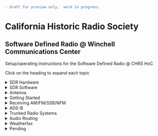 ```diff
- draft for preview only,  work in progress
```

# California Historic Radio Society #
## Software Defined Radio @ Winchell Communications Center ##

Setup/operating instructions for the Software Defined Radio @ CHRS HoC

Click on the heading to expand each topic

<details>

  <summary>SDR Hardware</summary>

  ## Hardware 

  RSP DUO and ELAD FDM are the two SDR hardware models available at CHRS HoC. 
  
  RSP Duo 

  <img
    src="https://raw.githubusercontent.com/chrs-hoc/chrs-hoc.github.io/main/pic/SDRplay-RSPduo.jpg"
    alt="RSPDUO SDR"
    width="300"
    height="300">
 

  ELAD

  <img
    src="https://raw.githubusercontent.com/chrs-hoc/chrs-hoc.github.io/main/pic/elad-fdm-s2.jpg"
    alt="ELAD SDR"
    width="300"
    height="300">

</details>

<details>

<summary>SDR Software</summary> 

On the SDR Demo PC, in addition to the OEM software for the aforementioned devices, we also have [HDSDR](https://www.hdsdr.de/) and [SDRConsole](https://www.sdr-radio.com/console) installed.

</details>

<details>
<summary> Antenna </summary>

Discone Antenna for HoC 

<img
  src="https://raw.githubusercontent.com/chrs-hoc/chrs-hoc.github.io/main/pic/Antenna.jpg"
  alt="CHRS SDR Antenna"
  width="300"
  height="300">

</details>

<details>



<summary> Getting Started </summary>

The hardware and software combinations listed below are tested at the HoC setup.

| Hardware      | SDR Software     | Comments      |
| :---          |    :----:        |          ---: |
| RSPDuo        | SDR Uno          | OEM Software  |
| ELAD FDM      | FDM SW2          | OEM Software  |
| RSPDuo        | SDR Console      | Freeware      |
| ELAD          | SDR Console      | Freeware      |
| RSPDuo        | HDSDR            | Freeware      |
| ELAD  FDM     | HDSDR            | Freeware     |  


Unlike the respective OEM software, both HD SDR and SDR Console is configured to work with ELAD **and** RSPDuo.

## Starting the SDR 

Checklist 
* Ensure both SDRs are powered up via the USB to the host PC
* Verify proper antenna connection to the SDR

To start the SDR software, type in the SDR software name in the search box next to the Windows start button, then select and start.
## SDR Uno/FDM SW2 - Selecting SDR Hardware 
For SDR Uno and ELAD FDM, they default to their respective OEM hardware.

## HD SDR - Selecting SDR Hardware 
For HDSDR, the software will prompt you during start-up  to choose the respective EXT_IO DLL to select SDR Hardware

Select:

extio_elad_fdm_6144k_v3_04.dll -  for ELAD

ExtIO_SDRlay_RSPduo.dll - for RSPDuo

<img
    src="https://raw.githubusercontent.com/chrs-hoc/chrs-hoc.github.io/main/pic/HDSDR-Select.PNG"
    alt="HD SDR Selection"
    width="70%"
    height="70%">

## SDR Console - Selecting SDR Hardware 

SDR Console provides the SDR selection during start-up.

<img
    src="https://raw.githubusercontent.com/chrs-hoc/chrs-hoc.github.io/main/pic/SDRConsole-select.PNG"
    alt="SDR Console Selection"
    width="70%"
    height="70%">



</details>
<details>

<summary>Receiving AM/FM/SSB/NFM</summary>

Decoding AM/FM/SSB/NFM is not covered here, please reference to respective product documentation for the same.

Detailed operating manuals

[SDR Uno](https://www.sdrplay.com/docs/SDRplay_SDRuno_User_Manual.pdf)

[FDM-SW2](https://amd.co.at/anti/afu/FDM_DUO/Manuals/Sw2_user_manual_rev1.01draft.pdf)

[HDSDR](https://www.hdsdr.de/faq.html)

[SDR Console](https://www.sp2put.pl/wp-content/uploads/2017/07/SDR-Console-V2.pdf)

</details>
<details>

<summary> ADS-B </summary>

### ADS-B 

Automatic Dependent Surveillance-Broadcast (ADS-B)
 is an advanced surveillance technology that combines an aircraft's positioning source, aircraft avionics, and a ground infrastructure to create an accurate surveillance interface between aircraft and ATC.

 ADS-B Out works by broadcasting information about an aircraft's GPS location, altitude, ground speed and other data to ground stations and other aircraft, once per second. Air traffic controllers and properly equipped aircraft can immediately receive this information.

Reference resources


[Wikipedia](https://en.wikipedia.org/wiki/Automatic_Dependent_Surveillance%E2%80%93Broadcast)

[Sigidwiki](https://www.sigidwiki.com/wiki/Automatic_Dependent_Surveillance-Broadcast_(ADS-B))

[FAA](https://www.faa.gov/about/office_org/headquarters_offices/avs/offices/afx/afs/afs400/afs410/ads-b)


## Instructions for decoding ADS-B at HOC

ADS-B Decode is configured for RSPDuo. 

Prerequisites
1. Close all SDR Software (SDR Uno or other frontend UI).

## Procedure 

1. Open the ADS-B folder on the desktop

<img
  src="https://raw.githubusercontent.com/chrs-hoc/chrs-hoc.github.io/main/pic/ads-b/ADS-B.PNG"
  alt="ADS-B Antenna connection"
  width="70%"
  height="70%">

2. Doubleclick and run the "start8I" shortcut

In a couple of seconds this will bring up a command prompt with the decoded ADS-B Data.
Since we are close to SFO, it should list several Aircrafts within seconds of starting up.

<img
  src="https://raw.githubusercontent.com/chrs-hoc/chrs-hoc.github.io/main/pic/ads-b/ADSB-1.PNG"
  alt="ADS-B decode"
  width="70%"
  height="70%">

3. Return to the ADS-B folder on the desktop and start  Virtual Radar.exe which will bring up the Virtual Radar UI

 <img
  src="https://raw.githubusercontent.com/chrs-hoc/chrs-hoc.github.io/main/pic/ads-b/ADSB-2.PNG"
  alt="Virtual Radar"
  width="70%"
  height="70%">

4. Click on the blue hyperlink on the Virtual Radar UI (http://127.0.0.1:8081/VirtualRadar)

That will bring up the webpage with the ADS-B data plotted the map

 <img
  src="https://raw.githubusercontent.com/chrs-hoc/chrs-hoc.github.io/main/pic/ads-b/ADSB-3.PNG"
  alt="Virtual Radar"
  width="70%"
  height="70%">

5. Click on any aircraft to find the details about it.

Note : Close the ADS-B Decoder and command prompt before running other SDR applications. 
Press Control+C on the command prompt to close it. After Control+C Type "Yes" to "Terminate the batch job" prompt on the command window

</details>

<details>
<summary> Trunked Radio Systems</summary>

A trunked radio system is a two-way radio system that uses a control channel to automatically assign frequency channels to groups of user radios.

[Wikipedia - Trunked Radio](https://en.wikipedia.org/wiki/Trunked_radio_system)

[Sigidwiki](https://www.sigidwiki.com/wiki/Category:Trunked_Radio)

[WIkipedia - PL-25](https://en.wikipedia.org/wiki/Trunked_radio_system)

[Radio Reference wiki](https://wiki.radioreference.com/index.php/Trunked_Radio_Systems)

[Alameda country Trunked Radio systems](https://www.radioreference.com/db/browse/ctid/183/trs)



## Instructions for receiving trunked radio at HOC 

Prerequisites
1. Close all SDR Software (SDR Uno or other frontend UI).

## Procedure 

1. Open SDR-Trunk folder on the desktop

<img
  src="https://raw.githubusercontent.com/chrs-hoc/chrs-hoc.github.io/main/pic/trunked-radio/sdr-trunk-folder.png"
  alt="SDR Trunk "
  width="70%"
  height="70%">

2. Right click and open the SDR trunk Shortcut 

<img
  src="https://raw.githubusercontent.com/chrs-hoc/chrs-hoc.github.io/main/pic/trunked-radio/sdr-trunk-open.png"
  alt="SDR Trunk "
  width="70%"
  height="70%">

3. On "Auto start channels" window, click "Start now"

<img
  src="https://raw.githubusercontent.com/chrs-hoc/chrs-hoc.github.io/main/pic/trunked-radio/sdr-trunk-start.png"
  alt="SDR Trunk "
  width="70%"
  height="70%">

4. Give it a couple of seconds to initialize and connect to the trunk control channel

<img
  src="https://raw.githubusercontent.com/chrs-hoc/chrs-hoc.github.io/main/pic/trunked-radio/sdr-trunk-running.png"
  alt="SDR Trunk "
  width="70%"
  height="70%">
  
  Note : Close SDR Trunk  before running other SDR applications. 
</details>




<details>
<summary> Audio Routing</summary>

Several data transmissions are encoded as audio tones which can be decoded using special software.
In order to accomplish this, we must link the SDR software's audio output to the corresponding decoder software's input. A physical loopback audio cable and two sound cards can be used for this, or you can use specialized software to establish a software audio loopback cable. This will accept the SDR software's audio output and feed it as audio input to any application. In our case, the virtual audio loopback cable or software is being used. To route the SDR software's audio output to the virtual patch connection, follow the steps listed below. 
Decoders will be covered in their respective sections.


[Audio Loopback](https://www.dxzone.com/5-free-virtual-audio-cable-software/)

## Instructions for Audio Routing 
You can use any SDR Software/Hardware to receive the signal (tune) and route the audio to the decoder software
The following lists the procedure for all the SDR software installed on the HOC environment

Prerequisites/notes
1. Default audio out is to the speakers. Routing audio to the virtual cable will disable the speaker output
2. To restore the audio to speakers, follow the same procedure and select "Speakers/Headphones - Realteak" as the output device

## Routing audio from SDR Uno 

1. From SDR Uno Rx control window, click settings
2. In the RX Settings 0-0  window, select "OUT" tab
3. Select "CABLE Input (VB-Audio)" from the dropdown 

<img
  src="https://raw.githubusercontent.com/chrs-hoc/chrs-hoc.github.io/main/pic/audio-route/sdr-Uno.png"
  alt="Audio Routing"
  width="70%"
  height="70%">

## Routing audio from ELAD

1. Click on the settings button next to the power button icon
2. Select "Audio" tab
3. Select "CABLE Input (VB-Audio)" from the dropdown 

<img
  src="https://raw.githubusercontent.com/chrs-hoc/chrs-hoc.github.io/main/pic/audio-route/elad.png"
  alt="Audio Routing"
  width="70%"
  height="70%">

## Routing audio from HD-SDR

1. Click on the Sound card \[F5] button 
2. Select "CABLE Input (VB-Audio)" from the Sound card selection window 

<img
  src="https://raw.githubusercontent.com/chrs-hoc/chrs-hoc.github.io/main/pic/audio-route/hd-sdr.png"
  alt="Audio Routing"
  width="70%"
  height="70%">


## Routing audio from SDR Console

1. Click on the Speaker/Headphones 
2. Select "CABLE Input (VB-Audio)" from the dropdown list

<img
  src="https://raw.githubusercontent.com/chrs-hoc/chrs-hoc.github.io/main/pic/audio-route/sdr-console.png"
  alt="Audio Routing"
  width="70%"
  height="70%">

</details>

<details>

<summary> Weatherfax</summary>

Radiofax, also known as HF FAX, radiofacsimile or weatherfax, is a means of broadcasting graphic weather maps and other graphic images via HF radio

[Wikipedia](https://en.wikipedia.org/wiki/Radiofax#Weatherfax)

[NOAA Weatherfax schedule](https://www.weather.gov/media/marine/rfax.pdf)

[Sigidwiki](https://www.sigidwiki.com/wiki/WEFAX)


### Example station

U.S. Coast Guard Communications Station NMC - Point Reyes, CA 

Assigned frequencies 4346, 8682, 12786, 17151.2, 22527 kHz

Select a carrier frequency 1.9 kHz below those listed when using a
single sideband radio in the USB mode to receive these broadcasts.

## Procedure 

1. Tune to the weatherfax station on the SDR (remember to select a carrier frequency 1.9 kHz below the listed)
2. Route audio to virtual loopbck cable - [Instructions here](#instructions-for-audio-routing)
3. Open multipsk by typing 'Multipsk' on the windows search bar
4. Click on the RX/TX button 
<img
  src="https://raw.githubusercontent.com/chrs-hoc/chrs-hoc.github.io/main/pic/Weather-Fax/start1.png"
  alt="MultiPSK"
  width="70%"
  height="70%">

5. Click on the FAX button to start decoding weather fax
<img
  src="https://raw.githubusercontent.com/chrs-hoc/chrs-hoc.github.io/main/pic/Weather-Fax/weather-fax.png"
  alt="MultiPSK"
  width="70%"
  height="70%">

</details>


<details>

<summary>Pending</summary>

### Decoding data - audio encoded
#### Basics 
Explanation of basic decoding with virtual audio patch


* CW

* FT8

* WSPR

* ACARS

* APRS 

* AIS 

* Weather Fax

* ISM/ Utility meter Standard Consumption Message (SCM) 

</details>


